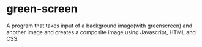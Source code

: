 # green-screen
A program that takes input of a background image(with greenscreen) and another image and creates a composite image using Javascript, HTML and CSS. 
